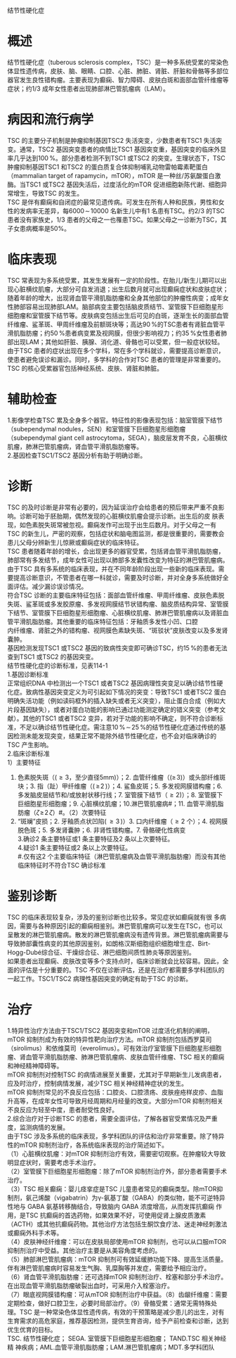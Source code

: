 结节性硬化症  
# 概述  
结节性硬化症（tuberous sclerosis complex，TSC）是一种多系统受累的常染色体显性遗传病，皮肤、脑、眼睛、口腔、心脏、肺脏、肾脏、肝脏和骨骼等多部位器官发生良性错构瘤。主要表现为癫痫、智力障碍、皮肤白斑和面部血管纤维瘤等症状；约1/3 成年女性患者出现肺部淋巴管肌瘤病（LAM）。  
# 病因和流行病学  
TSC 的主要分子机制是肿瘤抑制基因TSC2 失活突变，少数患者有TSC1 失活突变。通常，TSC2 基因突变患者的病情比TSC1 基因突变重，基因突变的临床外显率几乎达到$100\,\%$。部分患者检测不到TSC1 或TSC2 的突变。生理状态下，TSC 肿瘤抑制基因TSC1 和TSC2 的蛋白质复合体抑制哺乳动物雷帕霉素靶蛋白（mammalian target of rapamycin，mTOR），mTOR 是一种丝/苏氨酸蛋白激酶。当TSC1 或TSC2 基因失活后，过度活化的mTOR 促进细胞新陈代谢、细胞异常增生，导致TSC 的发生。  
TSC 是伴有癫痫和自闭症的最常见遗传病。可发生在所有人种和民族，男性和女性的发病率无差异，每$6000\!\sim\!10000$ 名新生儿中有1 名患有TSC。约2/3 的TSC 患者没有家族史，1/3 患者的父母之一也罹患TSC。如果父母之一诊断为TSC，其子女患病概率是$50\%$。  
# 临床表现  
TSC 常表现为多系统受累，其发生发展有一定的阶段性。在胎儿/新生儿期可以出现心脏横纹肌瘤，大部分可自发消退；出生后数月就可出现癫痫症状和皮肤症状；随着年龄的增大，出现肾血管平滑肌脂肪瘤和全身其他部位的肿瘤性病变；成年女性肺部容易出现肺部LAM。脑部病变主要包括脑皮质结节、室管膜下巨细胞星形细胞瘤和室管膜下结节等。皮肤病变包括出生后可见的白斑，逐渐生长的面部血管纤维瘤、鲨革斑、甲周纤维瘤及前额斑块等；高达$90\,\%$的TSC患者有肾脏血管平滑肌脂肪瘤；约$50\,\%$患者病变累及视网膜，但很少影响视力；约$35\,\%$女性患者肺部出现LAM；其他如肝脏、胰腺、消化道、骨骼也可以受累，但一般症状较轻。  
由于TSC 患者的症状出现在多个学科，常在多个学科就诊，需要提高诊断意识，使患者避免误诊和漏诊。同时，多学科的合作对TSC 患者的管理是非常重要的。TSC 的核心受累器官包括神经系统、皮肤、肾脏和肺脏。  
# 辅助检查  
1.影像学检查TSC 累及全身多个器官。特征性的影像表现包括：脑室管膜下结节（subependymal nodules，SEN）和室管膜下巨细胞星形细胞瘤（subependymal giant cell astrocytoma，SEGA），脑皮层发育不良，心脏横纹肌瘤，肺淋巴管肌瘤病，肾血管平滑肌脂肪瘤等。  
2.基因检查TSC1/TSC2 基因分析有助于明确诊断。  
# 诊断  
TSC 的及时诊断是非常有必要的，因为延误治疗会给患者的预后带来严重不良影响。诊断可始于胚胎期，偶然发现的心脏横纹肌瘤会提示诊断。出生后的皮 肤表现，如色素脱失斑常被忽视。癫痫发作可出现于出生后数月。对于父母之一有TSC 的新生儿，严密的观察，包括症状和脑电图监测，都是很重要的，需要教会患儿父母分辨新生儿惊厥或癫痫症状的临床特征。  
TSC 患者随着年龄的增长，会出现更多的器官受累，包括肾血管平滑肌脂肪瘤，肺部常有多发结节，成年女性可出现以肺部多发囊性改变为特征的淋巴管肌瘤病。  
由于TSC 具有多系统的临床表现，并在不同年龄阶段出现一些新的临床表现。需要提高诊断意识，不管患者在哪一科就诊，需要及时诊断，并对全身多系统做好全面评估。减少漏诊误诊情况。  
符合TSC 诊断的主要临床特征包括：面部血管纤维瘤、甲周纤维瘤、皮肤色素脱失斑、鲨革斑或多发胶原瘤、多发视网膜结节状错构瘤、脑皮质结构异常、室管膜下结节、室管膜下巨细胞星形细胞瘤、心脏横纹肌瘤、肺淋巴管肌瘤病以及肾脏血管平滑肌脂肪瘤。其他重要的临床特征包括：牙釉质多发性小凹、口腔  
内纤维瘤、肾脏之外的错构瘤、视网膜色素缺失斑、“斑驳状”皮肤改变以及多发肾囊肿。  
基因检测发现TSC1 或TSC2 基因的致病性突变即可确诊TSC，约$15\,\%$的患者无法查到TSC1 或TSC2 的基因突变。  
结节性硬化症的诊断标准，见表114-1  
1.基因诊断标准  
正常组织DNA 中检测出一个TSC1 或者TSC2 基因病理性突变足以确诊结节性硬化症。致病性基因突变定义为可引起如下情况的突变：导致TSC1 或者TSC2 蛋白明确失活功能（例如读码框外的插入缺失或者无义突变），阻止蛋白合成（例如大片段基因缺失），或者对蛋白功能的影响已通过功能测定确定的错义突变（参考文献）。其他的TSC1 或者TSC2 变异，若对于功能的影响不确定，则不符合诊断标准，不足以确诊结节性硬化症。需注意$10\,\%\!\sim\!25\,\%$的结节性硬化症通过传统的基因检测未能发现突变，结果正常不能除外结节性硬化症，也不会对临床确诊的TSC 产生影响。  
2.临床诊断标准  
1）主要特征  
1. 色素脱失斑（$(\geqslant3$，至少直径$5\mathrm{mm})$）；2. 血管纤维瘤（$(\geqslant\!3)$）或头部纤维斑块；3. 指（趾）甲纤维瘤（$(\,\geqslant\!2\,)$）；4. 鲨鱼皮斑；5. 多发视网膜错构瘤；6. 多发脑皮层结节和/或放射状移行线；7. 室管膜下结节（${\geqslant}2)$）；8. 室管膜下巨细胞星形细胞瘤；9. 心脏横纹肌瘤；10.淋巴管肌瘤病#；11. 血管平滑肌脂肪瘤（$\zeta\!\geqslant\!2\,\zeta$）#。（2）次要特征  
1. “斑斓”皮损；2. 牙釉质点状凹陷$(\,{\geqslant}3\,)$）3. 口内纤维瘤（${\geqslant}2$ 个）；4. 视网膜脱色斑；5. 多发肾囊肿；6. 非肾性错构瘤。7.  骨骼硬化性病变  
3.确诊2 条主要特征或1 条主要特征及2 条以上次要特征。  
4.疑诊1 条主要特征或2 条以上次要特征。  
#.仅有这2 个主要临床特征（淋巴管肌瘤病及血管平滑肌脂肪瘤）而没有其他临床特征时不符合TSC 确诊标准  
# 鉴别诊断  
TSC  的临床表现较复杂，涉及的鉴别诊断也比较多。常见症状如癫痫就有很 多病因，需要与各种原因引起的癫痫相鉴别。淋巴管肌瘤病可以发生在TSC，也可以呈散发的淋巴管肌瘤病。散发的淋巴管肌瘤病没有遗传背景。淋巴管肌瘤病需要与导致肺部囊性病变的其他原因鉴别，如朗格汉斯细胞组织细胞增生症、Birt-Hogg-Dubé综合征、干燥综合征、淋巴细胞间质性肺炎等原因鉴别。  
如果患者出现癫痫、皮肤改变等多个支持点时，临床诊断就会比较容易。因此，全面的评估是十分重要的。TSC 不仅在诊断评估，还是在治疗都需要多学科团队的一起工作。TSC1/TSC2 病理性基因突变的确定有助于TSC 的诊断。  
# 治疗  
1.特异性治疗方法由于TSC1/TSC2 基因突变和mTOR 过度活化机制的阐明，mTOR 抑制剂成为有效的特异性靶向治疗方法。mTOR 抑制剂包括西罗莫司（sirolimus）和依维莫司（everolimus）。可有效治疗室管膜下巨细胞星形细胞瘤、肾血管平滑肌脂肪瘤、肺淋巴管肌瘤病、皮肤血管纤维瘤、TSC 相关的癫痫和神经精神障碍等。  
mTOR 抑制剂对控制TSC 的病情进展至关重要，尤其对于早期新生儿发病患者，应及时治疗，控制病情发展，减少TSC 相关神经精神症状的发生。  
mTOR 抑制剂常见的不良反应包括：口腔炎、口腔溃疡、皮肤痤疮样皮疹、血脂升高等，在成年女性可导致月经周期和月经量的改变。大部分mTOR 抑制剂相关不良反应为轻至中度，患者耐受性良好。  
2.综合治疗对于诊断TSC 的患者，需要全面评估，了解各器官受累情况及严重度，监测病情的发展。  
由于TSC 涉及多系统的临床表现，多学科团队的评估和治疗非常重要。除了特异性的mTOR 抑制剂治疗，各系统临床表现的治疗简述如下。  
（1）心脏横纹肌瘤：对mTOR 抑制剂治疗有效，需要密切观察。在肿瘤较大导致明显症状时，需要考虑手术治疗。  
（2）室管膜下巨细胞星形细胞瘤：除了mTOR 抑制剂治疗外，部分患者需要手术治疗。  
（3）TSC 相关癫痫：婴儿痉挛症是TSC 儿童患者常见的癫痫类型。除mTOR抑制剂，氨己烯酸（vigabatrin）为γ-氨基丁酸（GABA）的类似物，能不可逆特异性地与 GABA  氨基转移酶结合，导致脑内 GABA  浓度增高，从而发挥抗癫痫 作用，是TSC 抗癫痫的首选药物，如果效果不好，可使用促肾上腺皮质激素（ACTH）或其他抗癫痫药物。其他治疗方法包括生酮饮食疗法、迷走神经刺激法或癫痫外科手术等。  
（4）皮肤神经纤维瘤：可以在皮肤局部使用mTOR 抑制剂，也可以从口服mTOR 抑制剂治疗中受益。其他治疗主要是从美容角度考虑的。  
（5）肺部淋巴管肌瘤病：mTOR 抑制剂可有效延缓肺功能下降、提高生活质量。伴有淋巴管肌瘤病时容易发生气胸、乳糜胸等并发症，需要给予相应治疗。  
（6）肾血管平滑肌脂肪瘤：还可选择mTOR 抑制剂治疗、栓塞和部分手术治疗。在出现血管平滑肌脂肪瘤破裂出血时，可采用介入栓塞治疗。  
（7）眼底视网膜错构瘤：可从mTOR 抑制剂治疗中获益。（8）齿龈纤维瘤：需要定期检查，做好口腔卫生，必要时局部治疗。（9）骨骼受累：通常无需特殊处理。TSC 是一种常染色体显性遗传病，有效的干预策略是减少患儿的出生，对有  
生育需求的高危家庭，推荐基因检测，提供生育咨询，给予产前检查和诊断，达到优生优育的目标。  
TSC. 结节性硬化症； SEGA. 室管膜下巨细胞星形细胞瘤； TAND.TSC  相关神经精 神疾病；AML.血管平滑肌脂肪瘤；LAM.淋巴管肌瘤病；MDT.多学科团队  

